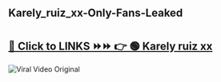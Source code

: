 
 ## Karely_ruiz_xx-Only-Fans-Leaked

# <h2><a href="https://clipsfans.com/Karely_ruiz_xx&ref=git">🔗 Click to LINKS ⏩⏩ 👉 🟢 Karely ruiz xx </a></h2>

<a href="https://clipsfans.com/Karely_ruiz_xx&ref=git" rel="nofollow" data-target="animated-image.originalLink"><img src="https://i.ibb.co.com/xMMVF88/686577567.gif" alt="Viral Video Original" style="max-width: 100%; display: inline-block;" data-target="animated-image.originalImage"></a>
